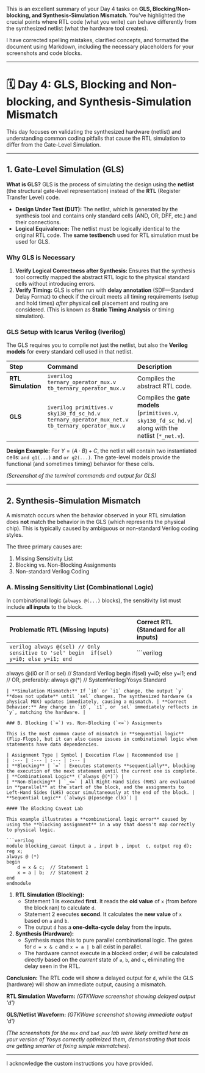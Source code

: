 This is an excellent summary of your Day 4 tasks on **GLS, Blocking/Non-blocking, and Synthesis-Simulation Mismatch**. You've highlighted the crucial points where RTL code (what you write) can behave differently from the synthesized netlist (what the hardware tool creates).

I have corrected spelling mistakes, clarified concepts, and formatted the document using Markdown, including the necessary placeholders for your screenshots and code blocks.

-----

# 🗓️ Day 4: GLS, Blocking and Non-blocking, and Synthesis-Simulation Mismatch

This day focuses on validating the synthesized hardware (netlist) and understanding common coding pitfalls that cause the RTL simulation to differ from the Gate-Level Simulation.

-----

## 1\. Gate-Level Simulation (GLS)

**What is GLS?**
GLS is the process of simulating the design using the **netlist** (the structural gate-level representation) instead of the **RTL** (Register Transfer Level) code.

  * **Design Under Test (DUT):** The netlist, which is generated by the synthesis tool and contains only standard cells (AND, OR, DFF, etc.) and their connections.
  * **Logical Equivalence:** The netlist must be logically identical to the original RTL code. The **same testbench** used for RTL simulation must be used for GLS.

### Why GLS is Necessary

1.  **Verify Logical Correctness after Synthesis:** Ensures that the synthesis tool correctly mapped the abstract RTL logic to the physical standard cells without introducing errors.
2.  **Verify Timing:** GLS is often run with **delay annotation** (SDF—Standard Delay Format) to check if the circuit meets all timing requirements (setup and hold times) *after* physical cell placement and routing are considered. (This is known as **Static Timing Analysis** or timing simulation).

### GLS Setup with Icarus Verilog (Iverilog)

The GLS requires you to compile not just the netlist, but also the **Verilog models** for every standard cell used in that netlist.

| Step | Command | Description |
| :--- | :--- | :--- |
| **RTL Simulation** | `iverilog ternary_operator_mux.v tb_ternary_operator_mux.v` | Compiles the abstract RTL code. |
| **GLS** | `iverilog primitives.v sky130_fd_sc_hd.v ternary_operator_mux_net.v tb_ternary_operator_mux.v` | Compiles the **gate models** (`primitives.v`, `sky130_fd_sc_hd.v`) along with the netlist (`*_net.v`). |

**Design Example:** For $Y = (A \cdot B) + C$, the netlist will contain two instantiated cells: `and g1(...)` and `or g2(...)`. The gate-level models provide the functional (and sometimes timing) behavior for these cells.

*(Screenshot of the terminal commands and output for GLS)*

-----

## 2\. Synthesis-Simulation Mismatch

A mismatch occurs when the behavior observed in your RTL simulation does **not** match the behavior in the GLS (which represents the physical chip). This is typically caused by ambiguous or non-standard Verilog coding styles.

The three primary causes are:

1.  Missing Sensitivity List
2.  Blocking vs. Non-Blocking Assignments
3.  Non-standard Verilog Coding

### A. Missing Sensitivity List (Combinational Logic)

In combinational logic (`always @(...)` blocks), the sensitivity list must include **all inputs** to the block.

| Problematic RTL (Missing Inputs) | Correct RTL (Standard for all inputs) |
| :--- | :--- |
| ` verilog always @(sel) // Only sensitive to 'sel' begin  if(sel) y=i0; else y=i1; end  ` | \`\`\`verilog
always @(i0 or i1 or sel) // Standard Verilog
begin
if(sel) y=i0;
else y=i1;
end
// OR, preferably:
always @(\*) // SystemVerilog/Yosys Standard

````|
| **Simulation Mismatch:** If `i0` or `i1` change, the output `y` **does not update** until `sel` changes. The synthesized hardware (a physical MUX) updates immediately, causing a mismatch. | **Correct Behavior:** Any change in `i0`, `i1`, or `sel` immediately reflects in `y`, matching the hardware. |

### B. Blocking (`=`) vs. Non-Blocking (`<=`) Assignments

This is the most common cause of mismatch in **sequential logic** (Flip-Flops), but it can also cause issues in combinational logic when statements have data dependencies.

| Assignment Type | Symbol | Execution Flow | Recommended Use |
| :--- | :--- | :--- | :--- |
| **Blocking** | `=` | Executes statements **sequentially**, blocking the execution of the next statement until the current one is complete. | **Combinational Logic** (`always @(*)`) |
| **Non-Blocking** | `_<=` | All Right-Hand Sides (RHS) are evaluated in **parallel** at the start of the block, and the assignments to Left-Hand Sides (LHS) occur simultaneously at the end of the block. | **Sequential Logic** (`always @(posedge clk)`) |

#### The Blocking Caveat Lab

This example illustrates a **combinational logic error** caused by using the **blocking assignment** in a way that doesn't map correctly to physical logic.

```verilog
module blocking_caveat (input a , input b , input  c, output reg d); 
reg x;
always @ (*)
begin
    d = x & c;  // Statement 1
    x = a | b;  // Statement 2
end
endmodule
````

1.  **RTL Simulation (Blocking):**
      * Statement 1 is executed **first**. It reads the **old value** of `x` (from before the block ran) to calculate `d`.
      * Statement 2 executes **second**. It calculates the **new value** of `x` based on `a` and `b`.
      * The output `d` has a **one-delta-cycle delay** from the inputs.
2.  **Synthesis (Hardware):**
      * Synthesis maps this to pure parallel combinational logic. The gates for `d = x & c` and `x = a | b` all exist in parallel.
      * The hardware cannot execute in a blocked order; `d` will be calculated directly based on the *current* state of `a`, `b`, and `c`, eliminating the delay seen in the RTL.

**Conclusion:** The RTL code will show a delayed output for `d`, while the GLS (hardware) will show an immediate output, causing a mismatch.

**RTL Simulation Waveform:**
*(GTKWave screenshot showing delayed output 'd')*

**GLS/Netlist Waveform:**
*(GTKWave screenshot showing immediate output 'd')*

*(The screenshots for the `mux` and `bad_mux` lab were likely omitted here as your version of Yosys correctly optimized them, demonstrating that tools are getting smarter at fixing simple mismatches).*

-----

I acknowledge the custom instructions you have provided.
